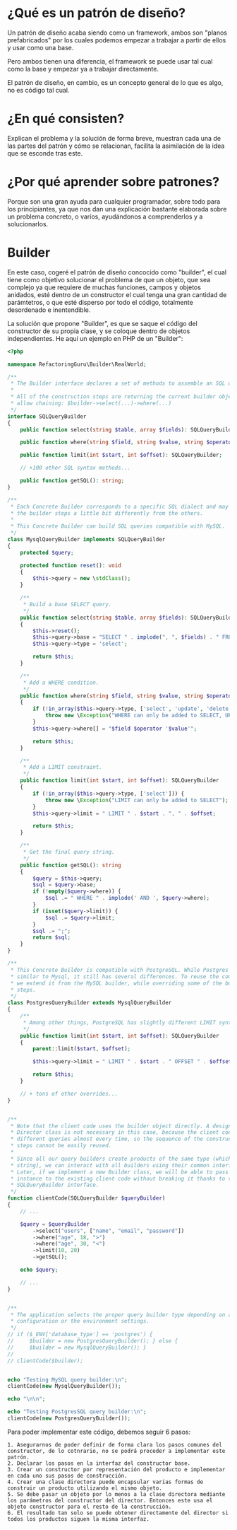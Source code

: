 # ¿Qué es un patrón de diseño?

Un patrón de diseño acaba siendo como un framework, ambos son "planos prefabricados" por los cuales podemos empezar a trabajar a partir de ellos y usar como una base.

Pero ambos tienen una diferencia, el framework se puede usar tal cual como la base y empezar ya a trabajar directamente.

El patrón de diseño, en cambio, es un concepto general de lo que es algo, no es código tal cual.

# ¿En qué consisten?

Explican el problema y la solución de forma breve, muestran cada una de las partes del patrón y cómo se relacionan, facilita la asimilación de la idea que se esconde tras este.

# ¿Por qué aprender sobre patrones?

Porque son una gran ayuda para cualquier programador, sobre todo para los principiantes, ya que nos dan una explicación bastante elaborada sobre un problema concreto, o varíos, ayudándonos a comprenderlos y a solucionarlos.

# Builder

En este caso, cogeré el patrón de diseño concocido como "builder", el cual tiene como objetivo solucionar el problema de que un objeto, que sea complejo ya que requiere de muchas funciones, campos y objetos anidados, esté dentro de un constructor el cual tenga una gran cantidad de parámtetros, o que esté disperso por todo el código, totalmente desordenado e inentendible.

La solución que propone "Builder", es que se saque el código del constructor de su propia clase, y se coloque dentro de objetos independientes. He aquí un ejemplo en PHP de un "Builder":

```php
<?php

namespace RefactoringGuru\Builder\RealWorld;

/**
 * The Builder interface declares a set of methods to assemble an SQL query.
 *
 * All of the construction steps are returning the current builder object to
 * allow chaining: $builder->select(...)->where(...)
 */
interface SQLQueryBuilder
{
    public function select(string $table, array $fields): SQLQueryBuilder;

    public function where(string $field, string $value, string $operator = '='): SQLQueryBuilder;

    public function limit(int $start, int $offset): SQLQueryBuilder;

    // +100 other SQL syntax methods...

    public function getSQL(): string;
}

/**
 * Each Concrete Builder corresponds to a specific SQL dialect and may implement
 * the builder steps a little bit differently from the others.
 *
 * This Concrete Builder can build SQL queries compatible with MySQL.
 */
class MysqlQueryBuilder implements SQLQueryBuilder
{
    protected $query;

    protected function reset(): void
    {
        $this->query = new \stdClass();
    }

    /**
     * Build a base SELECT query.
     */
    public function select(string $table, array $fields): SQLQueryBuilder
    {
        $this->reset();
        $this->query->base = "SELECT " . implode(", ", $fields) . " FROM " . $table;
        $this->query->type = 'select';

        return $this;
    }

    /**
     * Add a WHERE condition.
     */
    public function where(string $field, string $value, string $operator = '='): SQLQueryBuilder
    {
        if (!in_array($this->query->type, ['select', 'update', 'delete'])) {
            throw new \Exception("WHERE can only be added to SELECT, UPDATE OR DELETE");
        }
        $this->query->where[] = "$field $operator '$value'";

        return $this;
    }

    /**
     * Add a LIMIT constraint.
     */
    public function limit(int $start, int $offset): SQLQueryBuilder
    {
        if (!in_array($this->query->type, ['select'])) {
            throw new \Exception("LIMIT can only be added to SELECT");
        }
        $this->query->limit = " LIMIT " . $start . ", " . $offset;

        return $this;
    }

    /**
     * Get the final query string.
     */
    public function getSQL(): string
    {
        $query = $this->query;
        $sql = $query->base;
        if (!empty($query->where)) {
            $sql .= " WHERE " . implode(' AND ', $query->where);
        }
        if (isset($query->limit)) {
            $sql .= $query->limit;
        }
        $sql .= ";";
        return $sql;
    }
}

/**
 * This Concrete Builder is compatible with PostgreSQL. While Postgres is very
 * similar to Mysql, it still has several differences. To reuse the common code,
 * we extend it from the MySQL builder, while overriding some of the building
 * steps.
 */
class PostgresQueryBuilder extends MysqlQueryBuilder
{
    /**
     * Among other things, PostgreSQL has slightly different LIMIT syntax.
     */
    public function limit(int $start, int $offset): SQLQueryBuilder
    {
        parent::limit($start, $offset);

        $this->query->limit = " LIMIT " . $start . " OFFSET " . $offset;

        return $this;
    }

    // + tons of other overrides...
}


/**
 * Note that the client code uses the builder object directly. A designated
 * Director class is not necessary in this case, because the client code needs
 * different queries almost every time, so the sequence of the construction
 * steps cannot be easily reused.
 *
 * Since all our query builders create products of the same type (which is a
 * string), we can interact with all builders using their common interface.
 * Later, if we implement a new Builder class, we will be able to pass its
 * instance to the existing client code without breaking it thanks to the
 * SQLQueryBuilder interface.
 */
function clientCode(SQLQueryBuilder $queryBuilder)
{
    // ...

    $query = $queryBuilder
        ->select("users", ["name", "email", "password"])
        ->where("age", 18, ">")
        ->where("age", 30, "<")
        ->limit(10, 20)
        ->getSQL();

    echo $query;

    // ...
}


/**
 * The application selects the proper query builder type depending on a current
 * configuration or the environment settings.
 */
// if ($_ENV['database_type'] == 'postgres') {
//     $builder = new PostgresQueryBuilder(); } else {
//     $builder = new MysqlQueryBuilder(); }
//
// clientCode($builder);


echo "Testing MySQL query builder:\n";
clientCode(new MysqlQueryBuilder());

echo "\n\n";

echo "Testing PostgresSQL query builder:\n";
clientCode(new PostgresQueryBuilder());
```

Para poder implementar este código, debemos seguir 6 pasos:

    1. Asegurarnos de poder definir de forma clara los pasos comunes del constructor, de lo cotnrario, no se podrá proceder a implementar este patrón.
    2. Declarar los pasos en la interfaz del constructor base.
    3. Crear un constructor por representación del producto e implementar en cada uno sus pasos de construcción.
    4. Crear una clase directora puede encapsular varias formas de construir un producto utilizando el mismo objeto.
    5. Se debe pasar un objeto por lo menos a la clase directora mediante los parámetros del constructor del director. Entonces este usa el objeto constructor para el resto de la construcción.
    6. El resultado tan solo se puede obtener directamente del director si todos los productos siguen la misma interfaz.